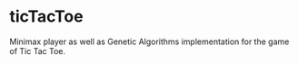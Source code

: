 # ticTacToe
Minimax player as well as Genetic Algorithms implementation for the game of Tic Tac Toe.
